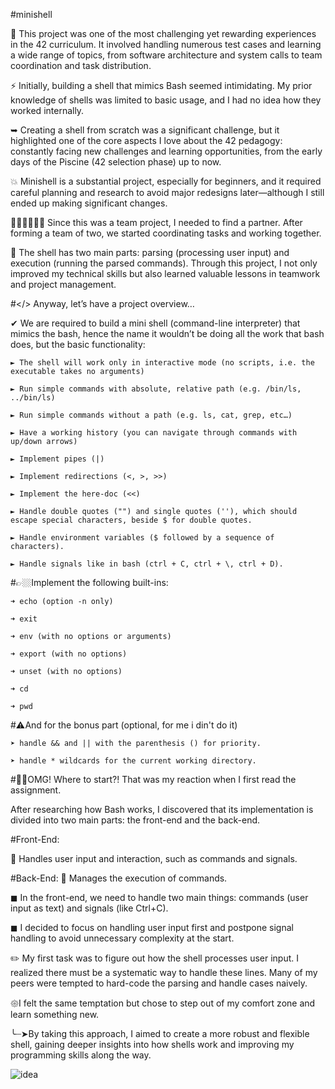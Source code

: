 #minishell

🚀 This project was one of the most challenging yet rewarding experiences in the 42 curriculum. It involved handling numerous test cases and learning a wide range of topics, 
from software architecture and system calls to team coordination and task distribution.

⚡ Initially, building a shell that mimics Bash seemed intimidating. My prior knowledge of shells was limited to basic usage, and I had no idea how they worked internally.

➥ Creating a shell from scratch was a significant challenge, but it highlighted one of the core aspects I love about the 42 pedagogy: 
constantly facing new challenges and learning opportunities, from the early days of the Piscine (42 selection phase) up to now.

💥 Minishell is a substantial project, especially for beginners, and it required careful planning and research to avoid major redesigns later—although I still ended up making significant changes.

👨🏻‍💻👩🏽‍💻 Since this was a team project, I needed to find a partner. After forming a team of two, we started coordinating tasks and working together.

🛑 The shell has two main parts: parsing (processing user input) and execution (running the parsed commands). 
Through this project, I not only improved my technical skills but also learned valuable lessons in teamwork and project management.

#</> Anyway, let’s have a project overview…

✔ We are required to build a mini shell (command-line interpreter) that mimics the bash, hence the name it wouldn’t be doing all the work that bash does, but the basic functionality:

    ► The shell will work only in interactive mode (no scripts, i.e. the executable takes no arguments)
    
    ► Run simple commands with absolute, relative path (e.g. /bin/ls, ../bin/ls)
    
    ► Run simple commands without a path (e.g. ls, cat, grep, etc…)
    
    ► Have a working history (you can navigate through commands with up/down arrows)
    
    ► Implement pipes (|)
    
    ► Implement redirections (<, >, >>)
    
    ► Implement the here-doc (<<)
    
    ► Handle double quotes ("") and single quotes (''), which should escape special characters, beside $ for double quotes.
    
    ► Handle environment variables ($ followed by a sequence of characters).
    
    ► Handle signals like in bash (ctrl + C, ctrl + \, ctrl + D).
    
#👉🏼Implement the following built-ins:

    ➜ echo (option -n only)
    
    ➜ exit
    
    ➜ env (with no options or arguments)
    
    ➜ export (with no options)
    
    ➜ unset (with no options)
    
    ➜ cd
    
    ➜ pwd
    
#⚠And for the bonus part (optional, for me i din't do it)

    ➤ handle && and || with the parenthesis () for priority.
    
    ➤ handle * wildcards for the current working directory.

#😵‍💫OMG! Where to start?! That was my reaction when I first read the assignment.

After researching how Bash works, I discovered that its implementation is divided into two main parts: the front-end and the back-end.

#Front-End: 

  🌟 Handles user input and interaction, such as commands and signals.
  
#Back-End:
  🌟 Manages the execution of commands.
  
◼ In the front-end, we need to handle two main things: commands (user input as text) and signals (like Ctrl+C). 

◼ I decided to focus on handling user input first and postpone signal handling to avoid unnecessary complexity at the start.

✏️ My first task was to figure out how the shell processes user input. I realized there must be a systematic way to handle these lines. Many of my peers were tempted to hard-code the parsing and handle cases naively. 

𑁍I felt the same temptation but chose to step out of my comfort zone and learn something new.

╰┈➤By taking this approach, I aimed to create a more robust and flexible shell, gaining deeper insights into how shells work and improving my programming skills along the way.

![idea](https://github.com/user-attachments/assets/c151966d-2a1a-4213-98b0-b600c1481f69)



